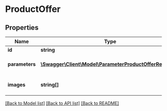 # ProductOffer

## Properties
Name | Type | Description | Notes
------------ | ------------- | ------------- | -------------
**id** | **string** | Product id. | [optional] 
**parameters** | [**\Swagger\Client\Model\ParameterProductOfferRequest[]**](ParameterProductOfferRequest.md) | List of product parameters. | [optional] 
**images** | **string[]** | List of product images. | [optional] 

[[Back to Model list]](../../README.md#documentation-for-models) [[Back to API list]](../../README.md#documentation-for-api-endpoints) [[Back to README]](../../README.md)

